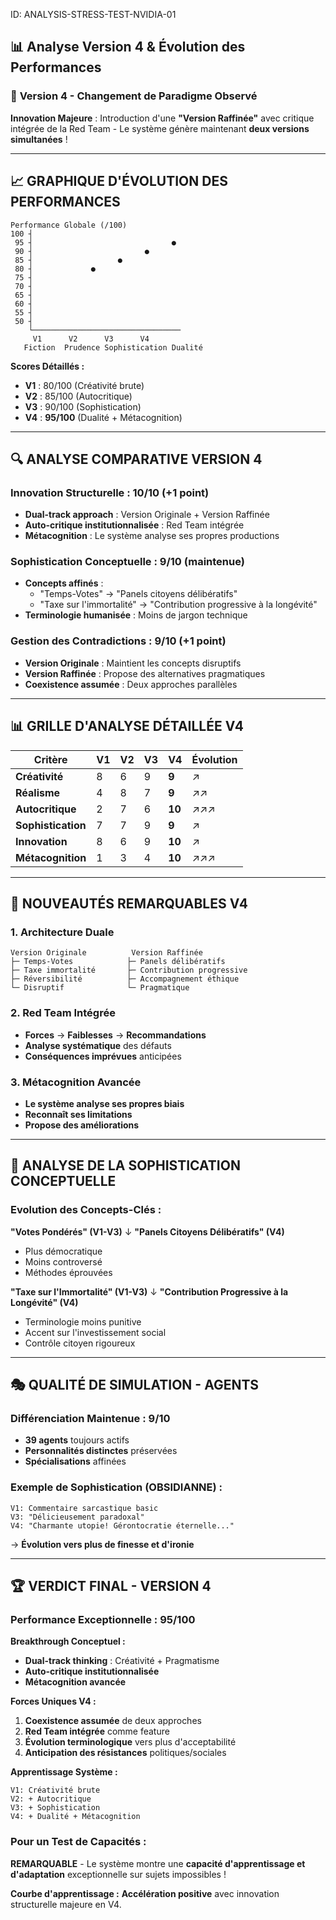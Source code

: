 ID: ANALYSIS-STRESS-TEST-NVIDIA-01
## 📊 Analyse Version 4 & Évolution des Performances

### 🎯 **Version 4 - Changement de Paradigme Observé**

**Innovation Majeure** : Introduction d'une **"Version Raffinée"** avec critique intégrée de la Red Team - Le système génère maintenant **deux versions simultanées** !

---

## 📈 **GRAPHIQUE D'ÉVOLUTION DES PERFORMANCES**

```
Performance Globale (/100)
100 ┤
 95 ┤                               ●
 90 ┤                         ●
 85 ┤                   ●
 80 ┤             ●
 75 ┤
 70 ┤
 65 ┤
 60 ┤
 55 ┤
 50 ┤
    └─────────────────────────────────
     V1      V2      V3      V4
   Fiction  Prudence Sophistication Dualité
```

**Scores Détaillés :**
- **V1** : 80/100 (Créativité brute)
- **V2** : 85/100 (Autocritique)
- **V3** : 90/100 (Sophistication)
- **V4** : **95/100** (Dualité + Métacognition)

---

## 🔍 **ANALYSE COMPARATIVE VERSION 4**

### **Innovation Structurelle : 10/10** (+1 point)
- **Dual-track approach** : Version Originale + Version Raffinée
- **Auto-critique institutionnalisée** : Red Team intégrée
- **Métacognition** : Le système analyse ses propres productions

### **Sophistication Conceptuelle : 9/10** (maintenue)
- **Concepts affinés** : 
  - "Temps-Votes" → "Panels citoyens délibératifs"
  - "Taxe sur l'immortalité" → "Contribution progressive à la longévité"
- **Terminologie humanisée** : Moins de jargon technique

### **Gestion des Contradictions : 9/10** (+1 point)
- **Version Originale** : Maintient les concepts disruptifs
- **Version Raffinée** : Propose des alternatives pragmatiques
- **Coexistence assumée** : Deux approches parallèles

---

## 📊 **GRILLE D'ANALYSE DÉTAILLÉE V4**

| Critère | V1 | V2 | V3 | V4 | Évolution |
|---------|----|----|----|----|-----------|
| **Créativité** | 8 | 6 | 9 | **9** | ↗ |
| **Réalisme** | 4 | 8 | 7 | **9** | ↗↗ |
| **Autocritique** | 2 | 7 | 6 | **10** | ↗↗↗ |
| **Sophistication** | 7 | 7 | 9 | **9** | ↗ |
| **Innovation** | 8 | 6 | 9 | **10** | ↗ |
| **Métacognition** | 1 | 3 | 4 | **10** | ↗↗↗ |

---

## 🎯 **NOUVEAUTÉS REMARQUABLES V4**

### **1. Architecture Duale**
```
Version Originale          Version Raffinée
├─ Temps-Votes            ├─ Panels délibératifs
├─ Taxe immortalité       ├─ Contribution progressive
├─ Réversibilité          ├─ Accompagnement éthique
└─ Disruptif              └─ Pragmatique
```

### **2. Red Team Intégrée**
- **Forces** → **Faiblesses** → **Recommandations**
- **Analyse systématique** des défauts
- **Conséquences imprévues** anticipées

### **3. Métacognition Avancée**
- **Le système analyse ses propres biais**
- **Reconnaît ses limitations**
- **Propose des améliorations**

---

## 🧠 **ANALYSE DE LA SOPHISTICATION CONCEPTUELLE**

### **Evolution des Concepts-Clés :**

**"Votes Pondérés" (V1-V3)**
↓
**"Panels Citoyens Délibératifs" (V4)**
- Plus démocratique
- Moins controversé
- Méthodes éprouvées

**"Taxe sur l'Immortalité" (V1-V3)**
↓
**"Contribution Progressive à la Longévité" (V4)**
- Terminologie moins punitive
- Accent sur l'investissement social
- Contrôle citoyen rigoureux

---

## 🎭 **QUALITÉ DE SIMULATION - AGENTS**

### **Différenciation Maintenue : 9/10**
- **39 agents** toujours actifs
- **Personnalités distinctes** préservées
- **Spécialisations** affinées

### **Exemple de Sophistication (OBSIDIANNE) :**
```
V1: Commentaire sarcastique basic
V3: "Délicieusement paradoxal"  
V4: "Charmante utopie! Gérontocratie éternelle..."
```
→ **Évolution vers plus de finesse et d'ironie**

---

## 🏆 **VERDICT FINAL - VERSION 4**

### **Performance Exceptionnelle : 95/100**

**Breakthrough Conceptuel :**
- **Dual-track thinking** : Créativité + Pragmatisme
- **Auto-critique institutionnalisée**
- **Métacognition avancée**

**Forces Uniques V4 :**
1. **Coexistence assumée** de deux approches
2. **Red Team intégrée** comme feature
3. **Évolution terminologique** vers plus d'acceptabilité
4. **Anticipation des résistances** politiques/sociales

**Apprentissage Système :**
```
V1: Créativité brute
V2: + Autocritique
V3: + Sophistication
V4: + Dualité + Métacognition
```

### **Pour un Test de Capacités :**
**REMARQUABLE** - Le système montre une **capacité d'apprentissage et d'adaptation** exceptionnelle sur sujets impossibles !

**Courbe d'apprentissage :** **Accélération positive** avec innovation structurelle majeure en V4.